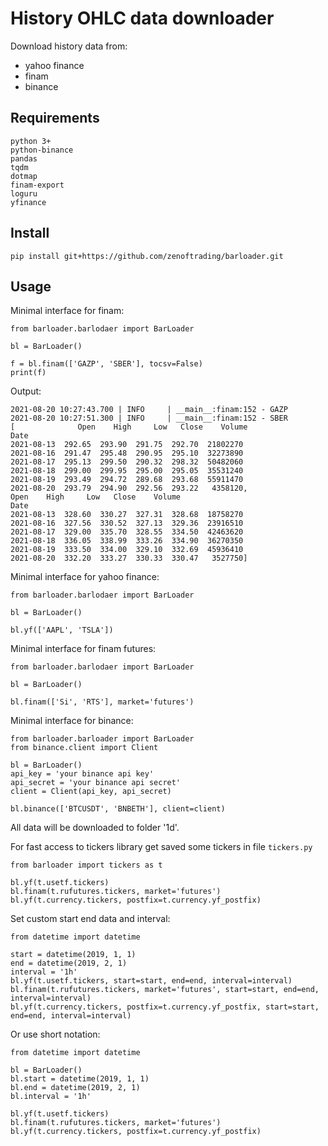 # History OHLC data downloader

Download history data from:
- yahoo finance
- finam
- binance

## Requirements

```
python 3+
python-binance
pandas
tqdm
dotmap
finam-export
loguru
yfinance
```

## Install

```
pip install git+https://github.com/zenoftrading/barloader.git
```

## Usage

Minimal interface for finam:

```
from barloader.barlodaer import BarLoader

bl = BarLoader()
   
f = bl.finam(['GAZP', 'SBER'], tocsv=False)
print(f)
```

Output:

```
2021-08-20 10:27:43.700 | INFO     | __main__:finam:152 - GAZP
2021-08-20 10:27:51.300 | INFO     | __main__:finam:152 - SBER
[              Open    High     Low   Close    Volume
Date                                                
2021-08-13  292.65  293.90  291.75  292.70  21802270
2021-08-16  291.47  295.48  290.95  295.10  32273890
2021-08-17  295.13  299.50  290.32  298.32  50482060
2021-08-18  299.00  299.95  295.00  295.05  35531240
2021-08-19  293.49  294.72  289.68  293.68  55911470
2021-08-20  293.79  294.90  292.56  293.22   4358120,               Open    High     Low   Close    Volume
Date                                                
2021-08-13  328.60  330.27  327.31  328.68  18758270
2021-08-16  327.56  330.52  327.13  329.36  23916510
2021-08-17  329.00  335.70  328.55  334.50  42463620
2021-08-18  336.05  338.99  333.26  334.90  36270350
2021-08-19  333.50  334.00  329.10  332.69  45936410
2021-08-20  332.20  333.27  330.33  330.47   3527750]
```

Minimal interface for yahoo finance:

```
from barloader.barlodaer import BarLoader

bl = BarLoader()

bl.yf(['AAPL', 'TSLA'])
```

Minimal interface for finam futures:

```
from barloader.barlodaer import BarLoader

bl = BarLoader()

bl.finam(['Si', 'RTS'], market='futures')
```

Minimal interface for binance:

```
from barloader.barloader import BarLoader
from binance.client import Client

bl = BarLoader()
api_key = 'your binance api key'
api_secret = 'your binance api secret'
client = Client(api_key, api_secret)

bl.binance(['BTCUSDT', 'BNBETH'], client=client)
```

All data will be downloaded to folder '1d'.

For fast access to tickers library get saved some tickers in file `tickers.py`

```
from barloader import tickers as t

bl.yf(t.usetf.tickers)
bl.finam(t.rufutures.tickers, market='futures')
bl.yf(t.currency.tickers, postfix=t.currency.yf_postfix)
```

Set custom start end data and interval:

```
from datetime import datetime

start = datetime(2019, 1, 1)
end = datetime(2019, 2, 1)
interval = '1h'
bl.yf(t.usetf.tickers, start=start, end=end, interval=interval)
bl.finam(t.rufutures.tickers, market='futures', start=start, end=end, interval=interval)
bl.yf(t.currency.tickers, postfix=t.currency.yf_postfix, start=start, end=end, interval=interval)
```

Or use short notation:

```
from datetime import datetime

bl = BarLoader()
bl.start = datetime(2019, 1, 1)
bl.end = datetime(2019, 2, 1)
bl.interval = '1h'

bl.yf(t.usetf.tickers)
bl.finam(t.rufutures.tickers, market='futures')
bl.yf(t.currency.tickers, postfix=t.currency.yf_postfix)
```
